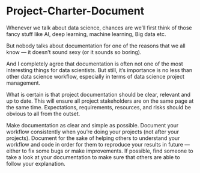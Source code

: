 # Project-Charter-Document

Whenever we talk about data science, chances are we’ll first think of those fancy stuff like AI, deep learning, machine learning, Big data etc.

But nobody talks about documentation for one of the reasons that we all know — it doesn’t sound sexy (or it sounds so boring).

And I completely agree that documentation is often not one of the most interesting things for data scientists. But still, it’s importance is no less than other data science workflow, especially in terms of data science project management.

What is certain is that project documentation should be clear, relevant and up to date. This will ensure all project stakeholders are on the same page at the same time. Expectations, requirements, resources, and risks should be obvious to all from the outset.

Make documentation as clear and simple as possible. Document your workflow consistently when you’re doing your projects (not after your projects). Document for the sake of helping others to understand your workflow and code in order for them to reproduce your results in future — either to fix some bugs or make improvements. If possible, find someone to take a look at your documentation to make sure that others are able to follow your explanation.
